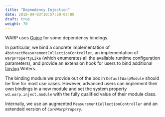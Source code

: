 ```yaml
---
title: "Dependency Injection"
date: 2018-04-03T10:57:50-07:00
draft: true
weight: 70
---
```


WARP uses [Guice](https://github.com/google/guice) for some dependency bindings.

In particular, we bind a concrete implementation of `AbstractMeasurementCollectionController`,
an implementation of `WarpPropertyLike` (which enumerates all the available runtime configuration parameters),
and provide an extension hook for users to bind additional [tinylog](https://github.com/pmwmedia/tinylog) Writers.

The binding module we provide out of the box in `DefaultWarpModule` should be fine for most use cases.
However, advanced users can implement their own bindings in a new module and set the system property `wd.warp.inject.module`
with the fully qualified value of their module class.

Internally, we use an augmented `MeasurementCollectionController` and an extended version of `CoreWarpPropery`.
